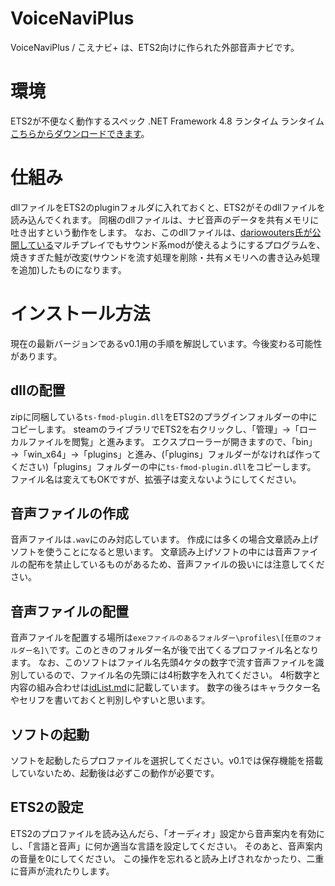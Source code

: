 # VoiceNaviPlus
VoiceNaviPlus / こえナビ+ は、ETS2向けに作られた外部音声ナビです。

# 環境
ETS2が不便なく動作するスペック
.NET Framework 4.8 ランタイム
ランタイム[こちらからダウンロードできます](https://dotnet.microsoft.com/ja-jp/download/dotnet-framework/net48)。

# 仕組み
dllファイルをETS2のpluginフォルダに入れておくと、ETS2がそのdllファイルを読み込んでくれます。
同梱のdllファイルは、ナビ音声のデータを共有メモリに吐き出すという動作をします。
なお、このdllファイルは、[dariowouters氏が公開している](https://github.com/dariowouters/ts-fmod-plugin)マルチプレイでもサウンド系modが使えるようにするプログラムを、焼きすぎた鮭が改変(サウンドを流す処理を削除・共有メモリへの書き込み処理を追加)したものになります。

# インストール方法
現在の最新バージョンであるv0.1用の手順を解説しています。今後変わる可能性があります。

## dllの配置
zipに同梱している`ts-fmod-plugin.dll`をETS2のプラグインフォルダーの中にコピーします。
steamのライブラリでETS2を右クリックし、「管理」→「ローカルファイルを閲覧」と進みます。
エクスプローラーが開きますので、「bin」→「win_x64」→「plugins」と進み、(「plugins」フォルダーがなければ作ってください)「plugins」フォルダーの中に`ts-fmod-plugin.dll`をコピーします。
ファイル名は変えてもOKですが、拡張子は変えないようにしてください。

## 音声ファイルの作成
音声ファイルは`.wav`にのみ対応しています。
作成には多くの場合文章読み上げソフトを使うことになると思います。
文章読み上げソフトの中には音声ファイルの配布を禁止しているものがあるため、音声ファイルの扱いには注意してください。

## 音声ファイルの配置
音声ファイルを配置する場所は`exeファイルのあるフォルダー\profiles\[任意のフォルダー名]\`です。このときのフォルダー名が後で出てくるプロファイル名となります。
なお、このソフトはファイル名先頭4ケタの数字で流す音声ファイルを識別しているので、ファイル名の先頭には4桁数字を入れてください。
4桁数字と内容の組み合わせは[idList.md](https://github.com/yakisugita/VoiceNaviPlus/blob/master/idList.md)に記載しています。
数字の後ろはキャラクター名やセリフを書いておくと判別しやすいと思います。

## ソフトの起動
ソフトを起動したらプロファイルを選択してください。v0.1では保存機能を搭載していないため、起動後は必ずこの動作が必要です。

## ETS2の設定
ETS2のプロファイルを読み込んだら、「オーディオ」設定から音声案内を有効にし、「言語と音声」に何か適当な言語を設定してください。
そのあと、音声案内の音量を0にしてください。
この操作を忘れると読み上げされなかったり、二重に音声が流れたりします。